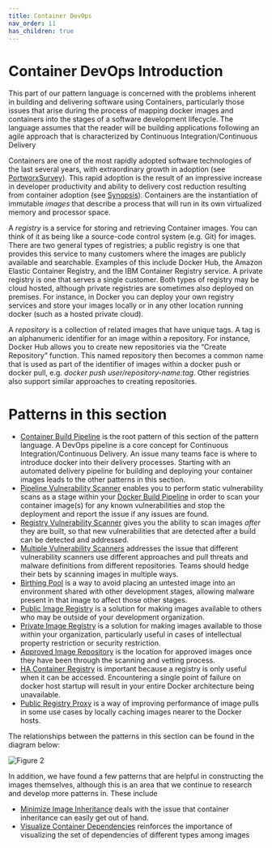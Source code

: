 ```yaml
---
title: Container DevOps
nav_order: 11
has_children: true
---
```

# Container DevOps Introduction

This part of our pattern language is concerned with the problems inherent in building and delivering software using Containers,
particularly those issues that arise during the process of mapping docker images and containers into the stages of a software development
lifecycle. The language assumes that the reader will be building applications following an agile approach that is characterized by 
Continuous Integration/Continuous Delivery

Containers are one of the most rapidly adopted software technologies of the last several years, with extraordinary growth in adoption (see [PortworxSurvey](https://portworx.com/2017-container-adoption-survey/)). This rapid adoption is the result of an impressive increase in developer productivity and ability to delivery cost reduction resulting from container adoption (see [Synopsis](https://www.synopsys.com/blogs/software-security/container-adoption-numbers/)).  Containers are the instantiation of immutable *images* that describe a process that will run in its own virtualized memory and processor space.

A *registry* is a service for storing and retrieving Container images.  You can think of it as being like a source-code control system (e.g. Git) for images.  There are two general types of registries; a public registry is one that provides this service to many customers where the images are publicly available and searchable.  Examples of this include Docker Hub, the Amazon Elastic Container Registry, and the IBM Container Registry service.  A private registry is one that serves a single customer. Both types of registry may be cloud hosted, although private registries are sometimes also deployed on premises.  For instance, in Docker you can deploy your own registry services and store your images locally or in any other location running docker (such as a hosted private cloud).

A *repository* is a collection of related images that have unique tags.  A tag is an alphanumeric identifier for an image within a repository.  For instance, Docker Hub allows you to create new repositories via the “Create Repository” function.  This named repository then becomes a common name that is used as part of the identifier of images within a docker push or docker pull, e.g. *docker push user/repository-name:tag*.  Other registries also support similar approaches to creating repositories.


# Patterns in this section

+ [Container Build Pipeline](docker-build-pipeline.md) is the root pattern of this section of the pattern language.  A DevOps pipeline is a core concept for Continuous Integration/Continuous Delivery.  An issue many teams face is where to introduce docker into their delivery processes.  Starting with an automated delivery pipeline for building and deploying your container images leads to the other patterns in this section.
+ [Pipeline Vulnerability Scanner](cicd-pipeline-vulnerability-scan.md) enables you to perform static vulnerability scans as a stage within your [Docker Build Pipeline](docker-build-pipeline.md) in order to scan your container image(s) for any known vulnerabilities and stop the deployment and report the issue if any issues are found.
+ [Registry Vulnerability Scanner](registry-vulnerability-scanner.md) gives you the ability to scan images *after* they are built, so that new vulnerabilities that are detected after a build can be detected and addressed.
+ [Multiple Vulnerability Scanners](multiple-vulnerability-scanners.md) addresses the issue that different vulnerability scanners use different approaches and pull threats and malware definitions from different repositories.  Teams should hedge their bets by scanning images in multiple ways.
+ [Birthing Pool](birthing-pool.md) is a way to avoid placing an untested image into an environment shared with other development stages, allowing malware present in that image to affect those other stages.
+	[Public Image Registry](public-image-registry.md) is a solution for making images available to others who may be outside of your development organization.
+ [Private Image Registry](private-image-registry.md) is a solution for making images available to those within your organization, particularly useful in cases of intellectual property restriction or security restriction.
+ [Approved Image Repository](approved-image-repository.md) is the location for approved images once they have been through the scanning and vetting process.
+ [HA Container Registry](highly-available-container-registry.md) is important because a registry is only useful when it can be accessed.  Encountering a single point of failure on docker host startup will result in your entire Docker architecture being unavailable. 
+ [Public Registry Proxy](public-registry-proxy.md) is a way of improving performance of image pulls in some use cases by locally caching images nearer to the Docker hosts.

The relationships between the patterns in this section can be found in the diagram below:

![Figure 2](../assets/Figure2.png)

In addition, we have found a few patterns that are helpful in constructing the images themselves, although this is an area that we continue to research and develop more patterns in.  These include

+ [Minimize Image Inheritance](Minimize-Image-Inheritance.md) deals with the issue that container inheritance can easily get out of hand.
+ [Visualize Container Dependencies](container-dependency-model.md) reinforces the importance of visualizing the set of dependencies of different types among images 
